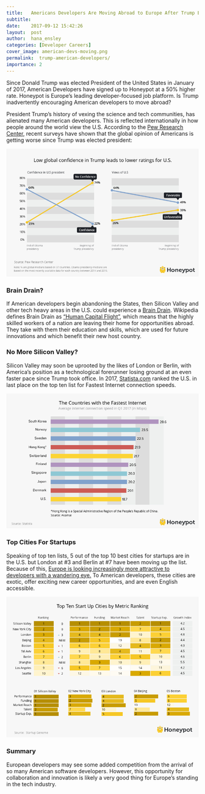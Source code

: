 ```yaml
---
title:   Americans Developers Are Moving Abroad to Europe After Trump Election
subtitle:
date:    2017-09-12 15:42:26
layout:  post
author:  hana_ensley
categories: [Developer Careers]
cover_image: american-devs-moving.png
permalink:  trump-american-developers/
importance: 2
---
```


Since Donald Trump was elected President of the United States in January of 2017, American Developers have signed up to Honeypot at a 50% higher rate. Honeypot is Europe’s leading developer-focused job platform. Is Trump inadvertently encouraging American developers to move abroad?

<!--more-->

President Trump’s history of vexing the science and tech communities, has alienated many American developers. This is reflected internationally in how people around the world view the U.S. According to the [Pew Research Center](http://www.pewglobal.org/2017/06/26/u-s-image-suffers-as-publics-around-world-question-trumps-leadership/), recent surveys have shown that the global opinion of Americans is getting worse since Trump was elected president:   

![Low Confidence in Trump](/assets/images/low-conficence-in-trump.png)	

### Brain Drain?

If American developers begin abandoning the States, then Silicon Valley and other tech heavy areas in the U.S. could experience a [Brain Drain](Motherboard.com). Wikipedia defines Brain Drain as [“Human Capital Flight”](en.wikipedia.org), which means that the highly skilled workers of a nation are leaving their home for opportunities abroad. They take with them their education and skills, which are used for future innovations and which benefit their new host country. 

### No More Silicon Valley?

Silicon Valley may soon be uprooted by the likes of London or Berlin, with America’s position as a technological forerunner losing ground at an even faster pace since Trump took office. In 2017, [Statista.com](https://www.statista.com/chart/7246/the-countries-with-the-fastest-internet/) ranked the U.S. in last place on the top ten list for Fastest Internet connection speeds.  

![Fastest Internet Top Ten](/assets/images/fastest-internet-2017.png)

### Top Cities For Startups

Speaking of top ten lists, 5 out of the top 10 best cities for startups are in the U.S. but London at #3 and Berlin at #7 have been moving up the list. Because of this, [Europe is looking increasingly more attractive to developers with a wandering eye.](thenextweb.com) To American developers, these cities are exotic, offer exciting new career opportunities, and are even English accessible.

![Top Ten Cities For Startups](/assets/images/top-ten-cities-metric-2017.png)


### Summary

European developers may see some added competition from the arrival of so many American software developers. However, this opportunity for collaboration and innovation is likely a very good thing for Europe’s standing in the tech industry. 







